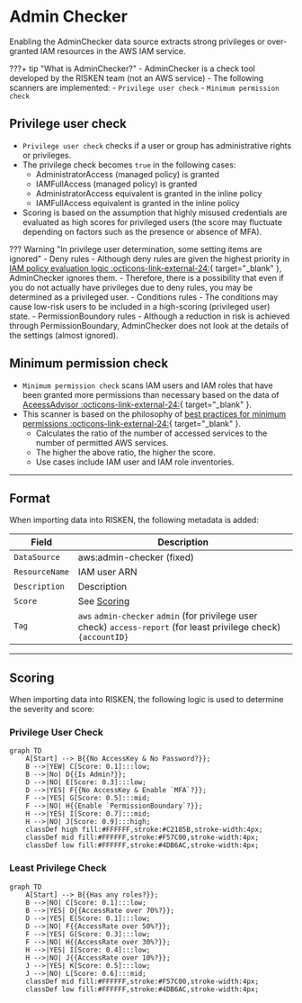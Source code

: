 # Admin Checker

Enabling the AdminChecker data source extracts strong privileges or over-granted IAM resources in the AWS IAM service.

???+ tip "What is AdminChecker?"
    - AdminChecker is a check tool developed by the RISKEN team (not an AWS service)
    - The following scanners are implemented:
        - `Privilege user check`
        - `Minimum permission check`

## Privilege user check

- `Privilege user check` checks if a user or group has administrative rights or privileges.
- The privilege check becomes `true` in the following cases:
    - AdministratorAccess (managed policy) is granted
    - IAMFullAccess (managed policy) is granted
    - AdministratorAccess equivalent is granted in the inline policy
    - IAMFullAccess equivalent is granted in the inline policy
- Scoring is based on the assumption that highly misused credentials are evaluated as high scores for privileged users (the score may fluctuate depending on factors such as the presence or absence of MFA).

??? Warning "In privilege user determination, some setting items are ignored"
    - Deny rules
        - Although deny rules are given the highest priority in [IAM policy evaluation logic :octicons-link-external-24:](https://docs.aws.amazon.com/IAM/latest/UserGuide/reference_policies_evaluation-logic.html){ target="_blank" }, AdminChecker ignores them.
        - Therefore, there is a possibility that even if you do not actually have privileges due to deny rules, you may be determined as a privileged user.
    - Conditions rules
        - The conditions may cause low-risk users to be included in a high-scoring (privileged user) state.
    - PermissionBoundory rules
        - Although a reduction in risk is achieved through PermissionBoundary, AdminChecker does not look at the details of the settings (almost ignored).

## Minimum permission check

- `Minimum permission check` scans IAM users and IAM roles that have been granted more permissions than necessary based on the data of [AceessAdvisor :octicons-link-external-24:](https://docs.aws.amazon.com/IAM/latest/UserGuide/access_policies_access-advisor-view-data.html){ target="_blank" }.
- This scanner is based on the philosophy of [best practices for minimum permissions :octicons-link-external-24:](https://docs.aws.amazon.com/IAM/latest/UserGuide/best-practices.html){ target="_blank" }.
    - Calculates the ratio of the number of accessed services to the number of permitted AWS services.
    - The higher the above ratio, the higher the score.
    - Use cases include IAM user and IAM role inventories.

---

## Format

When importing data into RISKEN, the following metadata is added:

| Field         | Description                                                                                              |
| ------------- | -------------------------------------------------------------------------------------------------------- |
| `DataSource`  | aws:admin-checker (fixed)                                                                                |
| `ResourceName`| IAM user ARN                                                                                            |
| `Description` | Description                                                                                              |
| `Score`       | See [Scoring](/aws/adminchecker/#_4)                                                                      |
| `Tag`         | `aws` `admin-checker` `admin` (for privilege user check) `access-report` (for least privilege check) `{accountID}` |

---

## Scoring

When importing data into RISKEN, the following logic is used to determine the severity and score:

### Privilege User Check

```mermaid
graph TD
    A[Start] --> B{{No AccessKey & No Password?}};
    B -->|YEW| C[Score: 0.1]:::low;
    B -->|No| D{{Is Admin?}};
    D -->|NO| E[Score: 0.3]:::low;
    D -->|YES| F{{No AccessKey & Enable `MFA`?}};
    F -->|YES| G[Score: 0.5]:::mid;
    F -->|NO| H{{Enable `PermissionBoundary`?}};
    H -->|YES| I[Score: 0.7]:::mid;
    H -->|NO| J[Score: 0.9]:::high;
    classDef high fill:#FFFFFF,stroke:#C2185B,stroke-width:4px;
    classDef mid fill:#FFFFFF,stroke:#F57C00,stroke-width:4px;
    classDef low fill:#FFFFFF,stroke:#4DB6AC,stroke-width:4px;
```

### Least Privilege Check

```mermaid
graph TD
    A[Start] --> B{{Has any roles?}};
    B -->|NO| C[Score: 0.1]:::low;
    B -->|YES| D{{AccessRate over 70%?}};
    D -->|YES| E[Score: 0.1]:::low;
    D -->|NO| F{{AccessRate over 50%?}};
    F -->|YES| G[Score: 0.3]:::low;
    F -->|NO| H{{AccessRate over 30%?}};
    H -->|YES| I[Score: 0.4]:::low;
    H -->|NO| J{{AccessRate over 10%?}};
    J -->|YES| K[Score: 0.5]:::low;
    J -->|NO| L[Score: 0.6]:::mid;
    classDef mid fill:#FFFFFF,stroke:#F57C00,stroke-width:4px;
    classDef low fill:#FFFFFF,stroke:#4DB6AC,stroke-width:4px;
```